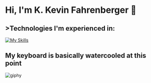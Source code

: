 # Hi, I'm K. Kevin Fahrenberger 👋

<h2>>Technologies I'm experienced in:</h2>

[![My Skills](https://skillicons.dev/icons?i=css,sass,html,js,linux,mongodb,react,ts)](https://skillicons.dev)<br>
<h2>My keyboard is basically watercooled at this point</h2>

![giphy](https://github.com/user-attachments/assets/8af1c8ae-ef2f-40d7-bde0-eca7a3bacae7)
